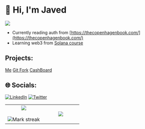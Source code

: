 # 💫 Hi, I'm Javed

![](https://komarev.com/ghpvc/?username=ofcljaved)

- Currently reading auth from [https://thecopenhagenbook.com/](https://thecopenhagenbook.com/)
- Learning web3 from [Solana course](https://solana.com/developers/courses)

## Projects:
[Me](https://ofcljaved.com)
[Git Fork](https://gitfork.ofcljaved.com)
[CashBoard](https://cashboard.ofcljaved.com)


## 🌐 Socials:
[![LinkedIn](https://img.shields.io/badge/LinkedIn-%230077B5.svg?logo=linkedin&logoColor=white)](https://linkedin.com/in/ofcljaved) [![Twitter](https://img.shields.io/badge/Twitter-%231DA1F2.svg?logo=Twitter&logoColor=white)](https://twitter.com/ofcljaved) 

<table align="center">
<tr border="none">
<td width="50%" align="center">
  
  <img  align="center"  src="https://github-readme-stats.vercel.app/api?username=ofcljaved&theme=dark&show_icons=true&count_private=true" />
  <br></br>
  <img  title="🔥 Get streak stats for your profile at git.io/streak-stats" alt="Mark streak" src="https://github-readme-streak-stats.herokuapp.com/?user=ofcljaved&theme=dark&hide_border=false" /> 
</td>

<td width="50%" align="center">

  <img  align="center"  src="https://github-readme-stats.anuraghazra1.vercel.app/api/top-langs/?username=rushikeshg25&theme=dark&hide_border=false&no-bg=true&no-frame=true&langs_count=10"/>
  
  </td>
</tr>
</table>
